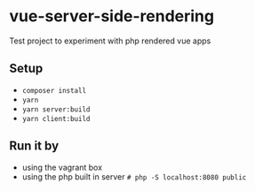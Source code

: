 # vue-server-side-rendering
Test project to experiment with php rendered vue apps


## Setup

 - `composer install`
 - `yarn`
 - `yarn server:build`
 - `yarn client:build`

## Run it by
 - using the vagrant box
 - using the php built in server `# php -S localhost:8080 public`

